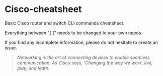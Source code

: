 # Cisco-cheatsheet
Basic Cisco router and switch CLI commands cheatsheet.

Everything between "[ ]" needs to be changed to your own needs.

If you find any incomplete information, please do not hesitate to create an issue.


>*Networking is the art of connecting devices to enable seamless communication. As Cisco says, 'Changing the way we work, live, play, and learn.*